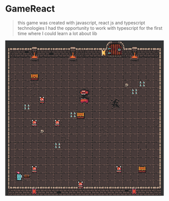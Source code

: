 # GameReact

> this game was created with javascript, react js and typescript technologies I had the opportunity to work with typescript for the first time where I could learn a lot about lib



![image of board ](https://github.com/mauriciogirardi/GameReact/blob/master/public/assets/map.png)
